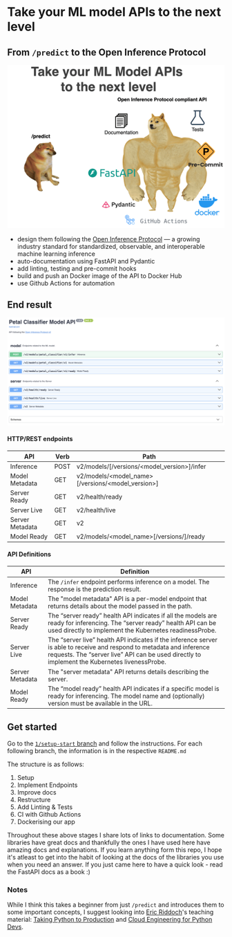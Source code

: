 # Take your ML model APIs to the next level

## From `/predict` to the Open Inference Protocol

![info](info.png)

- design them following the [Open Inference Protocol](https://kserve.github.io/website/latest/modelserving/data_plane/v2_protocol/) — a growing industry standard for standardized, observable, and interoperable machine learning inference
- auto-documentation using FastAPI and Pydantic
- add linting, testing and pre-commit hooks
- build and push an Docker image of the API to Docker Hub
- use Github Actions for automation

## End result

![docs](docs.png)

#### HTTP/REST endpoints

| API             | Verb | Path                                                       |
|------------------|------|------------------------------------------------------------|
| Inference        | POST | v2/models/[/versions/<model_version>]/infer               |
| Model Metadata   | GET  | v2/models/<model_name>[/versions/<model_version>]         |
| Server Ready     | GET  | v2/health/ready                                           |
| Server Live      | GET  | v2/health/live                                            |
| Server Metadata  | GET  | v2                                                       |
| Model Ready      | GET  | v2/models/<model_name>[/versions/]/ready                 |

#### API Definitions

| API             | Definition                                                                                                                                                              |
|------------------|--------------------------------------------------------------------------------------------------------------------------------------------------------------------------|
| Inference        | The `/infer` endpoint performs inference on a model. The response is the prediction result.                                                                             |
| Model Metadata   | The "model metadata" API is a per-model endpoint that returns details about the model passed in the path.                                                              |
| Server Ready     | The “server ready” health API indicates if all the models are ready for inferencing. The “server ready” health API can be used directly to implement the Kubernetes readinessProbe. |
| Server Live      | The “server live” health API indicates if the inference server is able to receive and respond to metadata and inference requests. The “server live” API can be used directly to implement the Kubernetes livenessProbe. |
| Server Metadata  | The "server metadata" API returns details describing the server.                                                                                                        |
| Model Ready      | The “model ready” health API indicates if a specific model is ready for inferencing. The model name and (optionally) version must be available in the URL.             |

## Get started

Go to the [`1/setup-start` branch](https://github.com/divakaivan/model-api-oip/tree/1/setup-start) and follow the instructions. For each following branch, the information is in the respective `README.md`

The structure is as follows:

1. Setup
2. Implement Endpoints
3. Improve docs
4. Restructure
5. Add Linting & Tests
6. CI with Github Actions
7. Dockerising our app

Throughout these above stages I share lots of links to documentation. Some libraries have great docs and thankfully the ones I have used here have amazing docs and explanations. If you learn anything form this repo, I hope it's atleast to get into the habit of looking at the docs of the libraries you use when you need an answer. If you just came here to have a quick look - read the FastAPI docs as a book :)

### Notes

While I think this takes a beginner from just `/predict` and introduces them to some important concepts, I suggest looking into [Eric Riddoch](https://www.linkedin.com/in/eric-riddoch/)'s teaching material: [Taking Python to Production](https://www.udemy.com/course/setting-up-the-linux-terminal-for-software-development/?srsltid=AfmBOoqaXWAasFIZgQFTQA9TTfUUyP5P0hJb6RGd48esUgHeVJ7Xbo5t) and [Cloud Engineering for Python Devs](https://mlops-club.org/).
